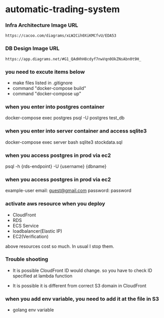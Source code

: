 # automatic-trading-system

### Infra Architecture Image URL
`https://cacoo.com/diagrams/xLW2Cih0XiKMCfvU/EDA53`

### DB Design Image URL
`https://app.diagrams.net/#G1_QAdHhH8cdyf7nwVqn0OkZNsAbn0t9H_`

### you need to excute items below
- make files listed in .gitignore
- command "docker-compose build"
- command "docker-compose up"


### when you enter into postgres container
docker-compose exec postgres psql -U postgres test_db

### when you enter into server container and access sqlite3 
docker-compose exec server bash
sqlite3 stockdata.sql

### when you access postgres in prod via ec2
psql -h {rds-endpoint} -U {username} {dbname}

### when you access postgres in prod via ec2
example-user
email: guest@gmail.com
password: password

### activate aws resource when you deploy
- CloudFront
- RDS
- ECS Service
- loadbalancer(Elastic IP)
- EC2(Verification)

above resources cost so much. In usual I stop them.


### Trouble shooting
- It is possible CloudFront ID would change.
so you have to check ID specified at lambda function

- It is possible it is different from correct S3 domain
in CloudFront

### when you add env variable, you need to add it at the file in S3
- golang env variable